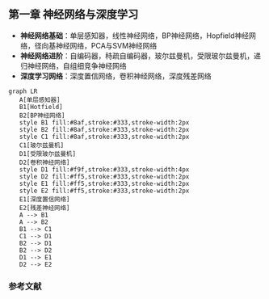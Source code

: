 ## 第一章 神经网络与深度学习

- **神经网络基础**：单层感知器，线性神经网络，BP神经网络，Hopfield神经网络，径向基神经网络，PCA与SVM神经网络
- **神经网络进阶**：自编码器，秲疏自编码器，玻尔兹曼机，受限玻尔兹曼机，递归神经网络，自组细竞争神经网络
- **深度学习网络**：深度置信网络，卷积神经网络，深度残差网络    

```mermaid
graph LR
   A[单层感知器]
   B1[Hotfield]
   B2[BP神经网络]
   style B1 fill:#8af,stroke:#333,stroke-width:2px
   style B2 fill:#8af,stroke:#333,stroke-width:2px
   style C1 fill:#8af,stroke:#333,stroke-width:2px
   C1[玻尔兹曼机]
   D1[受限玻尔兹曼机]
   D2[卷积神经网络]
   style D1 fill:#f9f,stroke:#333,stroke-width:4px
   style D2 fill:#ff5,stroke:#333,stroke-width:2px
   style E1 fill:#ff5,stroke:#333,stroke-width:2px
   style E2 fill:#ff5,stroke:#333,stroke-width:2px
   E1[深度置信网络]
   E2[残差神经网络]
   A --> B1
   A --> B2
   B1 --> C1
   C1 --> D1
   B2 --> D1
   B2 --> D2
   D1 --> E1
   D2 --> E2
```













### 参考文献

[^1]: deep learning by bengio
[^2]: 神经网络设计 . 美国 Hagan
[^3]: 神经网络与机器学习. 原书第3版
[^4]: 人工神经网络理论、设计及应用. 第2版
[^5]: THE PERCEPTRON A PROBABILISTIC MODEL FOR INFORMATION STORAGE AND ORGANIZATION  IN THE BRAIN



